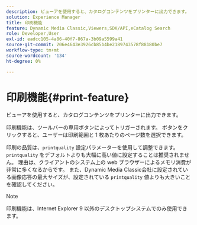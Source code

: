 ```yaml
---
description: ビューアを使用すると、カタログコンテンツをプリンターに出力できます。
solution: Experience Manager
title: 印刷機能
feature: Dynamic Media Classic,Viewers,SDK/API,eCatalog Search
role: Developer,User
exl-id: eadcc105-4a86-40f7-867a-3b09a5599a41
source-git-commit: 206e4643e3926cb85b4be2189743578f88180be7
workflow-type: tm+mt
source-wordcount: '134'
ht-degree: 0%

---
```


# 印刷機能{#print-feature}

ビューアを使用すると、カタログコンテンツをプリンターに出力できます。

印刷機能は、ツールバーの専用ボタンによってトリガーされます。 ボタンをクリックすると、ユーザーは印刷範囲と 1 枚あたりのページ数を選択できます。

印刷の品質は、`printquality` 設定パラメーターを使用して調整できます。 `printquality` をデフォルトよりも大幅に高い値に設定することは推奨されません。 理由は、クライアントのシステム上の web ブラウザーによるメモリ消費が非常に多くなるからです。 また、Dynamic Media Classic会社に設定されている画像応答の最大サイズが、設定されている `printquality` 値よりも大きいことを確認してください。

>[!NOTE]
>
>印刷機能は、Internet Explorer 9 以外のデスクトップシステムでのみ使用できます。
